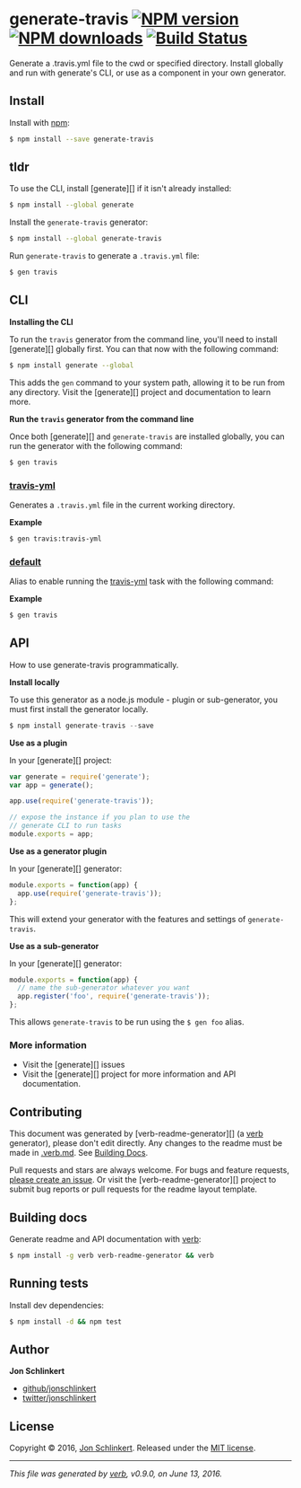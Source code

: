 # generate-travis [![NPM version](https://img.shields.io/npm/v/generate-travis.svg?style=flat)](https://www.npmjs.com/package/generate-travis) [![NPM downloads](https://img.shields.io/npm/dm/generate-travis.svg?style=flat)](https://npmjs.org/package/generate-travis) [![Build Status](https://img.shields.io/travis/generate/generate-travis.svg?style=flat)](https://travis-ci.org/generate/generate-travis)

Generate a .travis.yml file to the cwd or specified directory. Install globally and run with generate's CLI, or use as a component in your own generator.

## Install

Install with [npm](https://www.npmjs.com/):

```sh
$ npm install --save generate-travis
```

## tldr

To use the CLI, install [generate][] if it isn't already installed:

```sh
$ npm install --global generate
```

Install the `generate-travis` generator:

```sh
$ npm install --global generate-travis
```

Run `generate-travis` to generate a `.travis.yml` file:

```sh
$ gen travis
```

## CLI

**Installing the CLI**

To run the `travis` generator from the command line, you'll need to install [generate][] globally first. You can that now with the following command:

```sh
$ npm install generate --global 
```

This adds the `gen` command to your system path, allowing it to be run from any directory. Visit the [generate][] project and documentation to learn more.

**Run the `travis` generator from the command line**

Once both [generate][] and `generate-travis` are installed globally, you can run the generator with the following command:

```sh
$ gen travis
```

### [travis-yml](generator.js#L20)

Generates a `.travis.yml` file in the current working directory.

**Example**

```sh
$ gen travis:travis-yml
```

### [default](generator.js#L38)

Alias to enable running the [travis-yml](#travis-yml) task with the following command:

**Example**

```sh
$ gen travis
```

## API

How to use generate-travis programmatically.

**Install locally**

To use this generator as a node.js module - plugin or sub-generator, you must first install the generator locally.

```js
$ npm install generate-travis --save
```

**Use as a plugin**

In your [generate][] project:

```js
var generate = require('generate');
var app = generate();

app.use(require('generate-travis'));

// expose the instance if you plan to use the
// generate CLI to run tasks
module.exports = app;
```

**Use as a generator plugin**

In your [generate][] generator:

```js
module.exports = function(app) {
  app.use(require('generate-travis'));
};
```

This will extend your generator with the features and settings of `generate-travis`.

**Use as a sub-generator**

In your [generate][] generator:

```js
module.exports = function(app) {
  // name the sub-generator whatever you want
  app.register('foo', require('generate-travis'));
};
```

This allows `generate-travis` to be run using the `$ gen foo` alias.

### More information

* Visit the [generate][] issues
* Visit the [generate][] project for more information and API documentation.

## Contributing

This document was generated by [verb-readme-generator][] (a [verb](https://github.com/verbose/verb) generator), please don't edit directly. Any changes to the readme must be made in [.verb.md](.verb.md). See [Building Docs](#building-docs).

Pull requests and stars are always welcome. For bugs and feature requests, [please create an issue](../../issues/new). Or visit the [verb-readme-generator][] project to submit bug reports or pull requests for the readme layout template.

## Building docs

Generate readme and API documentation with [verb](https://github.com/verbose/verb):

```sh
$ npm install -g verb verb-readme-generator && verb
```

## Running tests

Install dev dependencies:

```sh
$ npm install -d && npm test
```

## Author

**Jon Schlinkert**

* [github/jonschlinkert](https://github.com/jonschlinkert)
* [twitter/jonschlinkert](http://twitter.com/jonschlinkert)

## License

Copyright © 2016, [Jon Schlinkert](https://github.com/jonschlinkert).
Released under the [MIT license](LICENSE).

***

_This file was generated by [verb](https://github.com/verbose/verb), v0.9.0, on June 13, 2016._